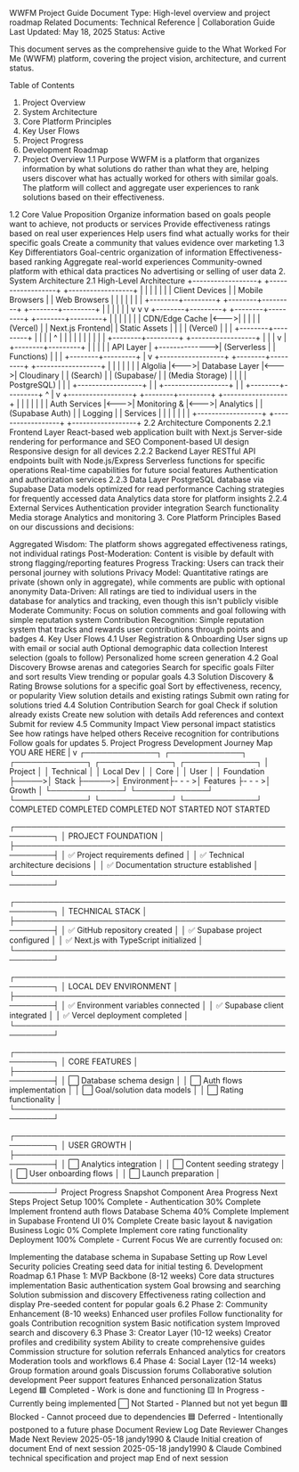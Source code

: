 WWFM Project Guide
Document Type: High-level overview and project roadmap
Related Documents: Technical Reference | Collaboration Guide
Last Updated: May 18, 2025
Status: Active

This document serves as the comprehensive guide to the What Worked For Me (WWFM) platform, covering the project vision, architecture, and current status.

Table of Contents
1. Project Overview
2. System Architecture
3. Core Platform Principles
4. Key User Flows
5. Project Progress
6. Development Roadmap
1. Project Overview
1.1 Purpose
WWFM is a platform that organizes information by what solutions do rather than what they are, helping users discover what has actually worked for others with similar goals. The platform will collect and aggregate user experiences to rank solutions based on their effectiveness.

1.2 Core Value Proposition
Organize information based on goals people want to achieve, not products or services
Provide effectiveness ratings based on real user experiences
Help users find what actually works for their specific goals
Create a community that values evidence over marketing
1.3 Key Differentiators
Goal-centric organization of information
Effectiveness-based ranking
Aggregate real-world experiences
Community-owned platform with ethical data practices
No advertising or selling of user data
2. System Architecture
2.1 High-Level Architecture
+------------------+     +------------------+     +------------------+
|                  |     |                  |     |                  |
|  Client Devices  |     |  Mobile Browsers |     |  Web Browsers    |
|                  |     |                  |     |                  |
+--------+---------+     +--------+---------+     +--------+---------+
         |                        |                        |
         |                        |                        |
         v                        v                        v
+--------+---------+     +--------+---------+     +--------+---------+
|                  |     |                  |     |                  |
|  CDN/Edge Cache  |<--->|                  |     |                  |
|  (Vercel)        |     |  Next.js Frontend|     |  Static Assets   |
|                  |     |  (Vercel)        |     |                  |
+--------+---------+     |                  |     |                  |
         ^               |                  |     |                  |
         |               |                  |     |                  |
         |               +--------+---------+     +------------------+
         |                        |
         |                        v
         |               +--------+---------+
         |               |                  |
         |               |  API Layer       |
         +-------------->|  (Serverless     |
                         |   Functions)     |
                         |                  |
                         +--------+---------+
                                  |
                                  v
+------------------+     +--------+---------+     +------------------+
|                  |     |                  |     |                  |
|  Algolia         |<--->|  Database Layer  |<--->|  Cloudinary      |
|  (Search)        |     |  (Supabase/      |     |  (Media Storage) |
|                  |     |   PostgreSQL)    |     |                  |
+------------------+     |                  |     +------------------+
                         |                  |
                         +--------+---------+
                                  ^
                                  |
                                  v
+------------------+     +--------+---------+     +------------------+
|                  |     |                  |     |                  |
|  Auth Services   |<--->|  Monitoring &    |<--->|  Analytics       |
|  (Supabase Auth) |     |  Logging         |     |  Services        |
|                  |     |                  |     |                  |
+------------------+     +------------------+     +------------------+
2.2 Architecture Components
2.2.1 Frontend Layer
React-based web application built with Next.js
Server-side rendering for performance and SEO
Component-based UI design
Responsive design for all devices
2.2.2 Backend Layer
RESTful API endpoints built with Node.js/Express
Serverless functions for specific operations
Real-time capabilities for future social features
Authentication and authorization services
2.2.3 Data Layer
PostgreSQL database via Supabase
Data models optimized for read performance
Caching strategies for frequently accessed data
Analytics data store for platform insights
2.2.4 External Services
Authentication provider integration
Search functionality
Media storage
Analytics and monitoring
3. Core Platform Principles
Based on our discussions and decisions:

Aggregated Wisdom: The platform shows aggregated effectiveness ratings, not individual ratings
Post-Moderation: Content is visible by default with strong flagging/reporting features
Progress Tracking: Users can track their personal journey with solutions
Privacy Model: Quantitative ratings are private (shown only in aggregate), while comments are public with optional anonymity
Data-Driven: All ratings are tied to individual users in the database for analytics and tracking, even though this isn't publicly visible
Moderate Community: Focus on solution comments and goal following with simple reputation system
Contribution Recognition: Simple reputation system that tracks and rewards user contributions through points and badges
4. Key User Flows
4.1 User Registration & Onboarding
User signs up with email or social auth
Optional demographic data collection
Interest selection (goals to follow)
Personalized home screen generation
4.2 Goal Discovery
Browse arenas and categories
Search for specific goals
Filter and sort results
View trending or popular goals
4.3 Solution Discovery & Rating
Browse solutions for a specific goal
Sort by effectiveness, recency, or popularity
View solution details and existing ratings
Submit own rating for solutions tried
4.4 Solution Contribution
Search for goal
Check if solution already exists
Create new solution with details
Add references and context
Submit for review
4.5 Community Impact
View personal impact statistics
See how ratings have helped others
Receive recognition for contributions
Follow goals for updates
5. Project Progress
Development Journey Map
                                     YOU ARE HERE
                                          |
                                          v
┌─────────────┐      ┌─────────────┐      ┌─────────────┐      ┌─────────────┐      ┌─────────────┐
│  Project    │      │  Technical  │      │  Local Dev  │      │   Core      │      │   User      │
│  Foundation ├─────>│  Stack      ├─────>│  Environment├- - - >│  Features   ├- - - >│  Growth    │
└─────────────┘      └─────────────┘      └─────────────┘      └─────────────┘      └─────────────┘
    COMPLETED           COMPLETED           COMPLETED           NOT STARTED          NOT STARTED

┌─────────────────────────────────────────────────────────┐
│ PROJECT FOUNDATION                                      │
├─────────────────────────────────────────────────────────┤
│ ✅ Project requirements defined                         │
│ ✅ Technical architecture decisions                     │
│ ✅ Documentation structure established                  │
└─────────────────────────────────────────────────────────┘

┌─────────────────────────────────────────────────────────┐
│ TECHNICAL STACK                                         │
├─────────────────────────────────────────────────────────┤
│ ✅ GitHub repository created                            │
│ ✅ Supabase project configured                          │
│ ✅ Next.js with TypeScript initialized                  │
└─────────────────────────────────────────────────────────┘

┌─────────────────────────────────────────────────────────┐
│ LOCAL DEV ENVIRONMENT                                   │
├─────────────────────────────────────────────────────────┤
│ ✅ Environment variables connected                      │
│ ✅ Supabase client integrated                           │
│ ✅ Vercel deployment completed                          │
└─────────────────────────────────────────────────────────┘

┌─────────────────────────────────────────────────────────┐
│ CORE FEATURES                                           │
├─────────────────────────────────────────────────────────┤
│ ⬜ Database schema design                               │
│ ⬜ Auth flows implementation                            │
│ ⬜ Goal/solution data models                            │
│ ⬜ Rating functionality                                 │
└─────────────────────────────────────────────────────────┘

┌─────────────────────────────────────────────────────────┐
│ USER GROWTH                                             │
├─────────────────────────────────────────────────────────┤
│ ⬜ Analytics integration                                │
│ ⬜ Content seeding strategy                             │
│ ⬜ User onboarding flows                                │
│ ⬜ Launch preparation                                   │
└─────────────────────────────────────────────────────────┘
Project Progress Snapshot
Component Area	Progress	Next Steps
Project Setup	100% Complete	-
Authentication	30% Complete	Implement frontend auth flows
Database Schema	40% Complete	Implement in Supabase
Frontend UI	0% Complete	Create basic layout & navigation
Business Logic	0% Complete	Implement core rating functionality
Deployment	100% Complete	-
Current Focus
We are currently focused on:

Implementing the database schema in Supabase
Setting up Row Level Security policies
Creating seed data for initial testing
6. Development Roadmap
6.1 Phase 1: MVP Backbone (8-12 weeks)
Core data structures implementation
Basic authentication system
Goal browsing and searching
Solution submission and discovery
Effectiveness rating collection and display
Pre-seeded content for popular goals
6.2 Phase 2: Community Enhancement (8-10 weeks)
Enhanced user profiles
Follow functionality for goals
Contribution recognition system
Basic notification system
Improved search and discovery
6.3 Phase 3: Creator Layer (10-12 weeks)
Creator profiles and credibility system
Ability to create comprehensive guides
Commission structure for solution referrals
Enhanced analytics for creators
Moderation tools and workflows
6.4 Phase 4: Social Layer (12-14 weeks)
Group formation around goals
Discussion forums
Collaborative solution development
Peer support features
Enhanced personalization
Status Legend
🟩 Completed - Work is done and functioning
🟨 In Progress - Currently being implemented
⬜ Not Started - Planned but not yet begun
🟥 Blocked - Cannot proceed due to dependencies
🟦 Deferred - Intentionally postponed to a future phase
Document Review Log
Date	Reviewer	Changes Made	Next Review
2025-05-18	jandy1990 & Claude	Initial creation of document	End of next session
2025-05-18	jandy1990 & Claude	Combined technical specification and project map	End of next session
